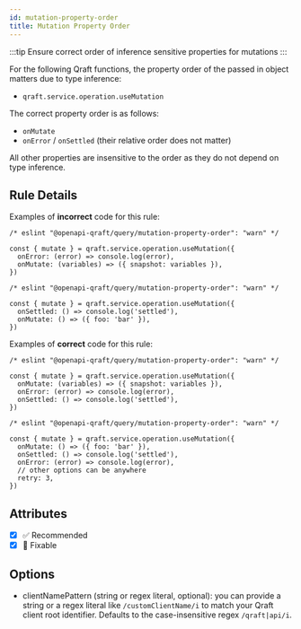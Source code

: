 ```yaml
---
id: mutation-property-order
title: Mutation Property Order
---
```


:::tip
Ensure correct order of inference sensitive properties for mutations
:::

For the following Qraft functions, the property order of the passed in object matters due to type inference:

- `qraft.service.operation.useMutation`

The correct property order is as follows:

- `onMutate`
- `onError` / `onSettled` (their relative order does not matter)

All other properties are insensitive to the order as they do not depend on type inference.

## Rule Details

Examples of **incorrect** code for this rule:

```tsx
/* eslint "@openapi-qraft/query/mutation-property-order": "warn" */

const { mutate } = qraft.service.operation.useMutation({
  onError: (error) => console.log(error),
  onMutate: (variables) => ({ snapshot: variables }),
})
```

```tsx
/* eslint "@openapi-qraft/query/mutation-property-order": "warn" */

const { mutate } = qraft.service.operation.useMutation({
  onSettled: () => console.log('settled'),
  onMutate: () => ({ foo: 'bar' }),
})
```

Examples of **correct** code for this rule:

```tsx
/* eslint "@openapi-qraft/query/mutation-property-order": "warn" */

const { mutate } = qraft.service.operation.useMutation({
  onMutate: (variables) => ({ snapshot: variables }),
  onError: (error) => console.log(error),
  onSettled: () => console.log('settled'),
})
```

```tsx
/* eslint "@openapi-qraft/query/mutation-property-order": "warn" */

const { mutate } = qraft.service.operation.useMutation({
  onMutate: () => ({ foo: 'bar' }),
  onSettled: () => console.log('settled'),
  onError: (error) => console.log(error),
  // other options can be anywhere
  retry: 3,
})
```

## Attributes

- [x] ✅ Recommended
- [x] 🔧 Fixable

## Options

- clientNamePattern (string or regex literal, optional): you can provide a string or a regex literal like
  `/customClientName/i` to match your Qraft client root identifier. Defaults to the case-insensitive regex
  `/qraft|api/i`.


